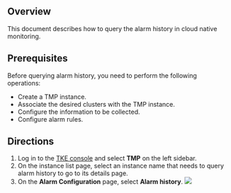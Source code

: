 ## Overview

This document describes how to query the alarm history in cloud native monitoring.

## Prerequisites

Before querying alarm history, you need to perform the following operations:
- Create a TMP instance.
- Associate the desired clusters with the TMP instance.
- Configure the information to be collected.
- Configure alarm rules.

## Directions


1. Log in to the [TKE console](https://console.cloud.tencent.com/tke2) and select **TMP** on the left sidebar.
2. On the instance list page, select an instance name that needs to query alarm history to go to its details page.
3. On the **Alarm Configuration** page, select **Alarm history**.
![](https://qcloudimg.tencent-cloud.cn/raw/6e1818309f5c6b3a2952538e373290dd.png)
